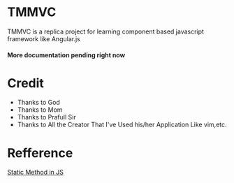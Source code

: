 # TMMVC
TMMVC is a replica project for learning component based javascript framework like Angular.js

#### More documentation pending right now

# Credit
- Thanks to God
- Thanks to Mom
- Thanks to Prafull Sir
- Thanks to All the Creator That I've Used his/her Application Like vim,etc.

# Refference
[Static Method in JS](https://www.almabetter.com/bytes/tutorials/javascript/static-methods-in-javascript)
